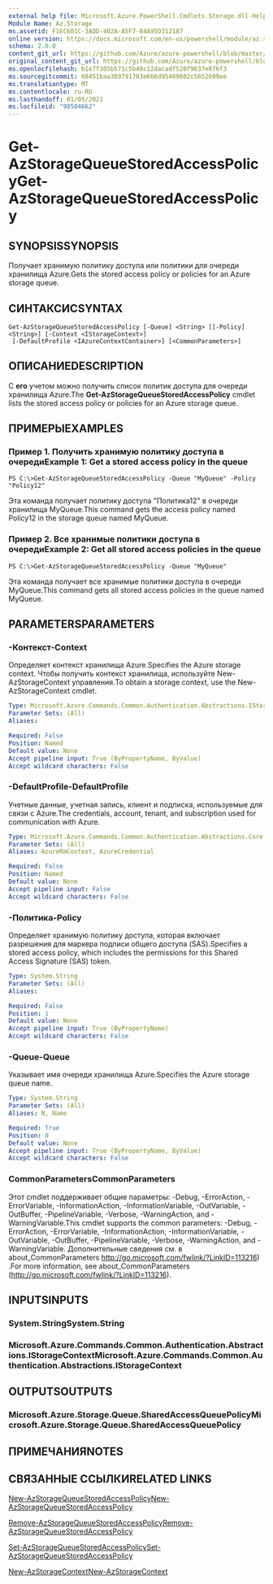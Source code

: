 ```yaml
---
external help file: Microsoft.Azure.PowerShell.Cmdlets.Storage.dll-Help.xml
Module Name: Az.Storage
ms.assetid: F1EC601C-3ADD-402A-A5F7-84A95D312187
online version: https://docs.microsoft.com/en-us/powershell/module/az.storage/get-azstoragequeuestoredaccesspolicy
schema: 2.0.0
content_git_url: https://github.com/Azure/azure-powershell/blob/master/src/Storage/Storage.Management/help/Get-AzStorageQueueStoredAccessPolicy.md
original_content_git_url: https://github.com/Azure/azure-powershell/blob/master/src/Storage/Storage.Management/help/Get-AzStorageQueueStoredAccessPolicy.md
ms.openlocfilehash: b1e7f305b571c5b40c12dacadf520f9637e076f3
ms.sourcegitcommit: 68451baa389791703e666d95469602c5652609ee
ms.translationtype: MT
ms.contentlocale: ru-RU
ms.lasthandoff: 01/05/2021
ms.locfileid: "98504662"
---
```

# <span data-ttu-id="be687-101">Get-AzStorageQueueStoredAccessPolicy</span><span class="sxs-lookup"><span data-stu-id="be687-101">Get-AzStorageQueueStoredAccessPolicy</span></span>

## <span data-ttu-id="be687-102">SYNOPSIS</span><span class="sxs-lookup"><span data-stu-id="be687-102">SYNOPSIS</span></span>
<span data-ttu-id="be687-103">Получает хранимую политику доступа или политики для очереди хранилища Azure.</span><span class="sxs-lookup"><span data-stu-id="be687-103">Gets the stored access policy or policies for an Azure storage queue.</span></span>

## <span data-ttu-id="be687-104">СИНТАКСИС</span><span class="sxs-lookup"><span data-stu-id="be687-104">SYNTAX</span></span>

```
Get-AzStorageQueueStoredAccessPolicy [-Queue] <String> [[-Policy] <String>] [-Context <IStorageContext>]
 [-DefaultProfile <IAzureContextContainer>] [<CommonParameters>]
```

## <span data-ttu-id="be687-105">ОПИСАНИЕ</span><span class="sxs-lookup"><span data-stu-id="be687-105">DESCRIPTION</span></span>
<span data-ttu-id="be687-106">С **его** учетом можно получить список политик доступа для очереди хранилища Azure.</span><span class="sxs-lookup"><span data-stu-id="be687-106">The **Get-AzStorageQueueStoredAccessPolicy** cmdlet lists the stored access policy or policies for an Azure storage queue.</span></span>

## <span data-ttu-id="be687-107">ПРИМЕРЫ</span><span class="sxs-lookup"><span data-stu-id="be687-107">EXAMPLES</span></span>

### <span data-ttu-id="be687-108">Пример 1. Получить хранимую политику доступа в очереди</span><span class="sxs-lookup"><span data-stu-id="be687-108">Example 1: Get a stored access policy in the queue</span></span>
```
PS C:\>Get-AzStorageQueueStoredAccessPolicy -Queue "MyQueue" -Policy "Policy12"
```

<span data-ttu-id="be687-109">Эта команда получает политику доступа "Политика12" в очереди хранилища MyQueue.</span><span class="sxs-lookup"><span data-stu-id="be687-109">This command gets the access policy named Policy12 in the storage queue named MyQueue.</span></span>

### <span data-ttu-id="be687-110">Пример 2. Все хранимые политики доступа в очереди</span><span class="sxs-lookup"><span data-stu-id="be687-110">Example 2: Get all stored access policies in the queue</span></span>
```
PS C:\>Get-AzStorageQueueStoredAccessPolicy -Queue "MyQueue"
```

<span data-ttu-id="be687-111">Эта команда получает все хранимые политики доступа в очереди MyQueue.</span><span class="sxs-lookup"><span data-stu-id="be687-111">This command gets all stored access policies in the queue named MyQueue.</span></span>

## <span data-ttu-id="be687-112">PARAMETERS</span><span class="sxs-lookup"><span data-stu-id="be687-112">PARAMETERS</span></span>

### <span data-ttu-id="be687-113">-Контекст</span><span class="sxs-lookup"><span data-stu-id="be687-113">-Context</span></span>
<span data-ttu-id="be687-114">Определяет контекст хранилища Azure.</span><span class="sxs-lookup"><span data-stu-id="be687-114">Specifies the Azure storage context.</span></span>
<span data-ttu-id="be687-115">Чтобы получить контекст хранилища, используйте New-AzStorageContext управления.</span><span class="sxs-lookup"><span data-stu-id="be687-115">To obtain a storage context, use the New-AzStorageContext cmdlet.</span></span>

```yaml
Type: Microsoft.Azure.Commands.Common.Authentication.Abstractions.IStorageContext
Parameter Sets: (All)
Aliases:

Required: False
Position: Named
Default value: None
Accept pipeline input: True (ByPropertyName, ByValue)
Accept wildcard characters: False
```

### <span data-ttu-id="be687-116">-DefaultProfile</span><span class="sxs-lookup"><span data-stu-id="be687-116">-DefaultProfile</span></span>
<span data-ttu-id="be687-117">Учетные данные, учетная запись, клиент и подписка, используемые для связи с Azure.</span><span class="sxs-lookup"><span data-stu-id="be687-117">The credentials, account, tenant, and subscription used for communication with Azure.</span></span>

```yaml
Type: Microsoft.Azure.Commands.Common.Authentication.Abstractions.Core.IAzureContextContainer
Parameter Sets: (All)
Aliases: AzureRmContext, AzureCredential

Required: False
Position: Named
Default value: None
Accept pipeline input: False
Accept wildcard characters: False
```

### <span data-ttu-id="be687-118">-Политика</span><span class="sxs-lookup"><span data-stu-id="be687-118">-Policy</span></span>
<span data-ttu-id="be687-119">Определяет хранимую политику доступа, которая включает разрешения для маркера подписи общего доступа (SAS).</span><span class="sxs-lookup"><span data-stu-id="be687-119">Specifies a stored access policy, which includes the permissions for this Shared Access Signature (SAS) token.</span></span>

```yaml
Type: System.String
Parameter Sets: (All)
Aliases:

Required: False
Position: 1
Default value: None
Accept pipeline input: True (ByPropertyName)
Accept wildcard characters: False
```

### <span data-ttu-id="be687-120">-Queue</span><span class="sxs-lookup"><span data-stu-id="be687-120">-Queue</span></span>
<span data-ttu-id="be687-121">Указывает имя очереди хранилища Azure.</span><span class="sxs-lookup"><span data-stu-id="be687-121">Specifies the Azure storage queue name.</span></span>

```yaml
Type: System.String
Parameter Sets: (All)
Aliases: N, Name

Required: True
Position: 0
Default value: None
Accept pipeline input: True (ByPropertyName, ByValue)
Accept wildcard characters: False
```

### <span data-ttu-id="be687-122">CommonParameters</span><span class="sxs-lookup"><span data-stu-id="be687-122">CommonParameters</span></span>
<span data-ttu-id="be687-123">Этот cmdlet поддерживает общие параметры: -Debug, -ErrorAction, -ErrorVariable, -InformationAction, -InformationVariable, -OutVariable, -OutBuffer, -PipelineVariable, -Verbose, -WarningAction, and -WarningVariable.</span><span class="sxs-lookup"><span data-stu-id="be687-123">This cmdlet supports the common parameters: -Debug, -ErrorAction, -ErrorVariable, -InformationAction, -InformationVariable, -OutVariable, -OutBuffer, -PipelineVariable, -Verbose, -WarningAction, and -WarningVariable.</span></span> <span data-ttu-id="be687-124">Дополнительные сведения см. в about_CommonParameters http://go.microsoft.com/fwlink/?LinkID=113216) .</span><span class="sxs-lookup"><span data-stu-id="be687-124">For more information, see about_CommonParameters (http://go.microsoft.com/fwlink/?LinkID=113216).</span></span>

## <span data-ttu-id="be687-125">INPUTS</span><span class="sxs-lookup"><span data-stu-id="be687-125">INPUTS</span></span>

### <span data-ttu-id="be687-126">System.String</span><span class="sxs-lookup"><span data-stu-id="be687-126">System.String</span></span>

### <span data-ttu-id="be687-127">Microsoft.Azure.Commands.Common.Authentication.Abstractions.IStorageContext</span><span class="sxs-lookup"><span data-stu-id="be687-127">Microsoft.Azure.Commands.Common.Authentication.Abstractions.IStorageContext</span></span>

## <span data-ttu-id="be687-128">OUTPUTS</span><span class="sxs-lookup"><span data-stu-id="be687-128">OUTPUTS</span></span>

### <span data-ttu-id="be687-129">Microsoft.Azure.Storage.Queue.SharedAccessQueuePolicy</span><span class="sxs-lookup"><span data-stu-id="be687-129">Microsoft.Azure.Storage.Queue.SharedAccessQueuePolicy</span></span>

## <span data-ttu-id="be687-130">ПРИМЕЧАНИЯ</span><span class="sxs-lookup"><span data-stu-id="be687-130">NOTES</span></span>

## <span data-ttu-id="be687-131">СВЯЗАННЫЕ ССЫЛКИ</span><span class="sxs-lookup"><span data-stu-id="be687-131">RELATED LINKS</span></span>

[<span data-ttu-id="be687-132">New-AzStorageQueueStoredAccessPolicy</span><span class="sxs-lookup"><span data-stu-id="be687-132">New-AzStorageQueueStoredAccessPolicy</span></span>](./New-AzStorageQueueStoredAccessPolicy.md)

[<span data-ttu-id="be687-133">Remove-AzStorageQueueStoredAccessPolicy</span><span class="sxs-lookup"><span data-stu-id="be687-133">Remove-AzStorageQueueStoredAccessPolicy</span></span>](./Remove-AzStorageQueueStoredAccessPolicy.md)

[<span data-ttu-id="be687-134">Set-AzStorageQueueStoredAccessPolicy</span><span class="sxs-lookup"><span data-stu-id="be687-134">Set-AzStorageQueueStoredAccessPolicy</span></span>](./Set-AzStorageQueueStoredAccessPolicy.md)

[<span data-ttu-id="be687-135">New-AzStorageContext</span><span class="sxs-lookup"><span data-stu-id="be687-135">New-AzStorageContext</span></span>](./New-AzStorageContext.md)


